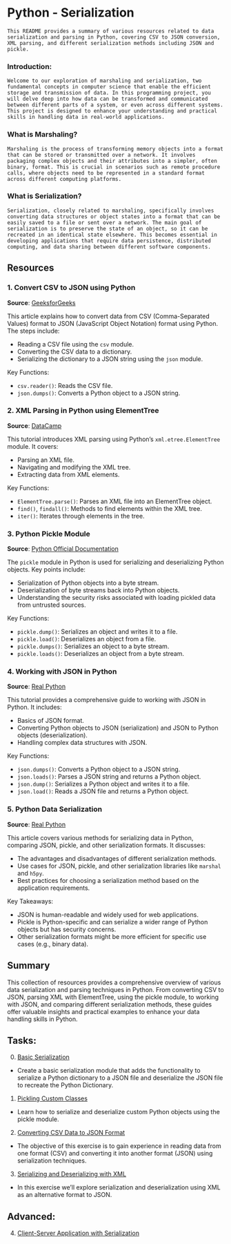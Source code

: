 # Python - Serialization

    This README provides a summary of various resources related to data serialization and parsing in Python, covering CSV to JSON conversion, XML parsing, and different serialization methods including JSON and pickle.


### Introduction:

    Welcome to our exploration of marshaling and serialization, two fundamental concepts in computer science that enable the efficient storage and transmission of data. In this programming project, you will delve deep into how data can be transformed and communicated between different parts of a system, or even across different systems. This project is designed to enhance your understanding and practical skills in handling data in real-world applications.

### What is Marshaling?

    Marshaling is the process of transforming memory objects into a format that can be stored or transmitted over a network. It involves packaging complex objects and their attributes into a simpler, often binary, format. This is crucial in scenarios such as remote procedure calls, where objects need to be represented in a standard format across different computing platforms.

### What is Serialization?

    Serialization, closely related to marshaling, specifically involves converting data structures or object states into a format that can be easily saved to a file or sent over a network. The main goal of serialization is to preserve the state of an object, so it can be recreated in an identical state elsewhere. This becomes essential in developing applications that require data persistence, distributed computing, and data sharing between different software components.

## Resources

### 1. Convert CSV to JSON using Python
**Source**: [GeeksforGeeks](https://www.geeksforgeeks.org/convert-csv-to-json-using-python/)

This article explains how to convert data from CSV (Comma-Separated Values) format to JSON (JavaScript Object Notation) format using Python. The steps include:

- Reading a CSV file using the `csv` module.
- Converting the CSV data to a dictionary.
- Serializing the dictionary to a JSON string using the `json` module.

Key Functions:

- `csv.reader()`: Reads the CSV file.
- `json.dumps()`: Converts a Python object to a JSON string.

### 2. XML Parsing in Python using ElementTree
**Source**: [DataCamp](https://www.datacamp.com/tutorial/python-xml-elementtree)

This tutorial introduces XML parsing using Python’s `xml.etree.ElementTree` module. It covers:

- Parsing an XML file.
- Navigating and modifying the XML tree.
- Extracting data from XML elements.

Key Functions:
- `ElementTree.parse()`: Parses an XML file into an ElementTree object.
- `find()`, `findall()`: Methods to find elements within the XML tree.
- `iter()`: Iterates through elements in the tree.

### 3. Python Pickle Module
**Source**: [Python Official Documentation](https://docs.python.org/3/library/pickle.html)

The `pickle` module in Python is used for serializing and deserializing Python objects. Key points include:

- Serialization of Python objects into a byte stream.
- Deserialization of byte streams back into Python objects.
- Understanding the security risks associated with loading pickled data from untrusted sources.

Key Functions:

- `pickle.dump()`: Serializes an object and writes it to a file.
- `pickle.load()`: Deserializes an object from a file.
- `pickle.dumps()`: Serializes an object to a byte stream.
- `pickle.loads()`: Deserializes an object from a byte stream.

### 4. Working with JSON in Python
**Source**: [Real Python](https://realpython.com/python-json/)

This tutorial provides a comprehensive guide to working with JSON in Python. It includes:

- Basics of JSON format.
- Converting Python objects to JSON (serialization) and JSON to Python objects (deserialization).
- Handling complex data structures with JSON.

Key Functions:
- `json.dumps()`: Converts a Python object to a JSON string.
- `json.loads()`: Parses a JSON string and returns a Python object.
- `json.dump()`: Serializes a Python object and writes it to a file.
- `json.load()`: Reads a JSON file and returns a Python object.

### 5. Python Data Serialization
**Source**: [Real Python](https://realpython.com/python-serialize-data/)

This article covers various methods for serializing data in Python, comparing JSON, pickle, and other serialization formats. It discusses:
- The advantages and disadvantages of different serialization methods.
- Use cases for JSON, pickle, and other serialization libraries like `marshal` and `h5py`.
- Best practices for choosing a serialization method based on the application requirements.

Key Takeaways:
- JSON is human-readable and widely used for web applications.
- Pickle is Python-specific and can serialize a wider range of Python objects but has security concerns.
- Other serialization formats might be more efficient for specific use cases (e.g., binary data).

## Summary

This collection of resources provides a comprehensive overview of various data serialization and parsing techniques in Python. From converting CSV to JSON, parsing XML with ElementTree, using the pickle module, to working with JSON, and comparing different serialization methods, these guides offer valuable insights and practical examples to enhance your data handling skills in Python.

## Tasks:

0. [Basic Serialization](./task_00_basic_serialization.py)

 * Create a basic serialization module that adds the functionality to serialize a Python dictionary to a JSON file and deserialize the JSON file to recreate the Python Dictionary.

1. [Pickling Custom Classes](./task_01_pickle.py)

 * Learn how to serialize and deserialize custom Python objects using the pickle module.

2. [Converting CSV Data to JSON Format](./task_02_csv.py)

 * The objective of this exercise is to gain experience in reading data from one format (CSV) and converting it into another format (JSON) using serialization techniques.

3. [Serializing and Deserializing with XML](./task_03_xml.py)

 * In this exercise we’ll explore serialization and deserialization using XML as an alternative format to JSON.

## Advanced:

4. [Client-Server Application with Serialization](./task_04_net.py)
